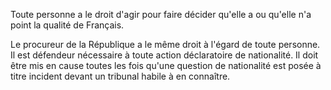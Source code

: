 Toute personne a le droit d'agir pour faire décider qu'elle a ou qu'elle n'a point la qualité de Français.

Le procureur de la République a le même droit à l'égard de toute personne. Il est défendeur nécessaire à toute action déclaratoire de nationalité. Il doit être mis en cause toutes les fois qu'une question de nationalité est posée à titre incident devant un tribunal habile à en connaître.
